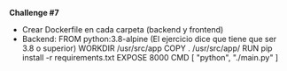 **Challenge #7**
- Crear Dockerfile en cada carpeta (backend y frontend)
- Backend:
    FROM python:3.8-alpine (El ejercicio dice que tiene que ser 3.8 o superior)
    WORKDIR /usr/src/app 
    COPY . /usr/src/app/
    RUN pip install -r requirements.txt
    EXPOSE 8000
    CMD [ "python", "./main.py" ]